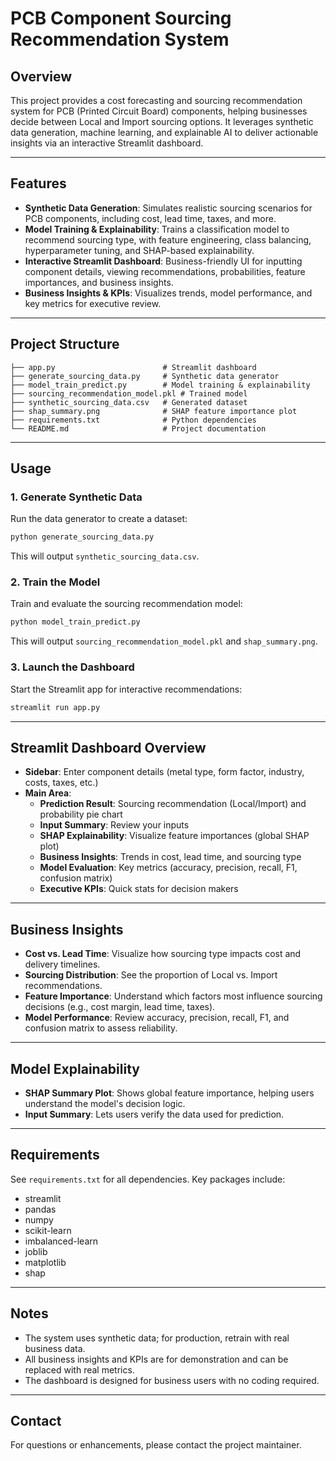 # PCB Component Sourcing Recommendation System

## Overview
This project provides a cost forecasting and sourcing recommendation system for PCB (Printed Circuit Board) components, helping businesses decide between Local and Import sourcing options. It leverages synthetic data generation, machine learning, and explainable AI to deliver actionable insights via an interactive Streamlit dashboard.

---

## Features
- **Synthetic Data Generation**: Simulates realistic sourcing scenarios for PCB components, including cost, lead time, taxes, and more.
- **Model Training & Explainability**: Trains a classification model to recommend sourcing type, with feature engineering, class balancing, hyperparameter tuning, and SHAP-based explainability.
- **Interactive Streamlit Dashboard**: Business-friendly UI for inputting component details, viewing recommendations, probabilities, feature importances, and business insights.
- **Business Insights & KPIs**: Visualizes trends, model performance, and key metrics for executive review.

---

## Project Structure
```
├── app.py                        # Streamlit dashboard
├── generate_sourcing_data.py     # Synthetic data generator
├── model_train_predict.py        # Model training & explainability
├── sourcing_recommendation_model.pkl # Trained model
├── synthetic_sourcing_data.csv   # Generated dataset
├── shap_summary.png              # SHAP feature importance plot
├── requirements.txt              # Python dependencies
└── README.md                     # Project documentation
```

---

## Usage
### 1. Generate Synthetic Data
Run the data generator to create a dataset:
```bash
python generate_sourcing_data.py
```
This will output `synthetic_sourcing_data.csv`.

### 2. Train the Model
Train and evaluate the sourcing recommendation model:
```bash
python model_train_predict.py
```
This will output `sourcing_recommendation_model.pkl` and `shap_summary.png`.

### 3. Launch the Dashboard
Start the Streamlit app for interactive recommendations:
```bash
streamlit run app.py
```

---

## Streamlit Dashboard Overview
- **Sidebar**: Enter component details (metal type, form factor, industry, costs, taxes, etc.)
- **Main Area**:
  - **Prediction Result**: Sourcing recommendation (Local/Import) and probability pie chart
  - **Input Summary**: Review your inputs
  - **SHAP Explainability**: Visualize feature importances (global SHAP plot)
  - **Business Insights**: Trends in cost, lead time, and sourcing type
  - **Model Evaluation**: Key metrics (accuracy, precision, recall, F1, confusion matrix)
  - **Executive KPIs**: Quick stats for decision makers

---

## Business Insights
- **Cost vs. Lead Time**: Visualize how sourcing type impacts cost and delivery timelines.
- **Sourcing Distribution**: See the proportion of Local vs. Import recommendations.
- **Feature Importance**: Understand which factors most influence sourcing decisions (e.g., cost margin, lead time, taxes).
- **Model Performance**: Review accuracy, precision, recall, F1, and confusion matrix to assess reliability.

---

## Model Explainability
- **SHAP Summary Plot**: Shows global feature importance, helping users understand the model's decision logic.
- **Input Summary**: Lets users verify the data used for prediction.

---

## Requirements
See `requirements.txt` for all dependencies. Key packages include:
- streamlit
- pandas
- numpy
- scikit-learn
- imbalanced-learn
- joblib
- matplotlib
- shap

---

## Notes
- The system uses synthetic data; for production, retrain with real business data.
- All business insights and KPIs are for demonstration and can be replaced with real metrics.
- The dashboard is designed for business users with no coding required.

---

## Contact
For questions or enhancements, please contact the project maintainer.
